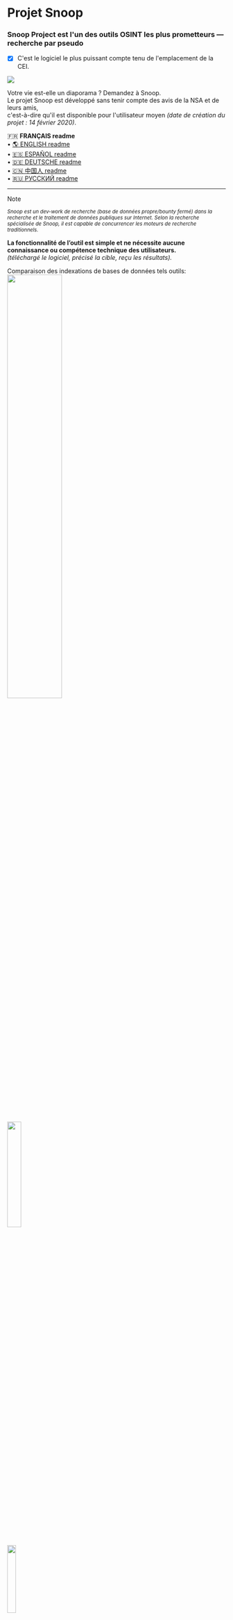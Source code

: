 Projet Snoop
=============

### Snoop Project est l'un des outils OSINT les plus prometteurs — recherche par pseudo
- [X] C'est le logiciel le plus puissant compte tenu de l'emplacement de la CEI.

<img src="https://raw.githubusercontent.com/snooppr/snoop/master/images/EN__snoop.png" />

Votre vie est-elle un diaporama ? Demandez à Snoop.  
Le projet Snoop est développé sans tenir compte des avis de la NSA et de leurs amis,  
c'est-à-dire qu'il est disponible pour l'utilisateur moyen *(date de création du projet : 14 février 2020)*.  


   🇫🇷 **FRANÇAIS readme**  
 • [🌎 ENGLISH readme](https://github.com/snooppr/snoop/blob/master/README.en.md)  
 • [🇪🇸 ESPAÑOL readme](https://github.com/snooppr/snoop/blob/master/README.es.md "Por favor, siéntase libre de mejorar la traducción de esta página.")  
 • [🇩🇪 DEUTSCHE readme](https://github.com/snooppr/snoop/blob/master/README.de.md "Bitte zögern Sie nicht, die Übersetzung dieser Seite zu verbessern..")  
 • [🇨🇳 中国人 readme](https://github.com/snooppr/snoop/blob/master/README.cn.md "请随时改进此页面的翻译。")  
• [🇷🇺 РУССКИЙ readme](https://github.com/snooppr/snoop)    

 ---

> [!NOTE]
> <sub>*Snoop est un dev-work de recherche (base de données propre/bounty fermé) dans la recherche et le traitement de données publiques sur Internet. Selon la recherche spécialisée de Snoop, il est capable de concurrencer les moteurs de recherche traditionnels.*</sub>  

**La fonctionnalité de l’outil est simple et ne nécessite aucune connaissance ou compétence technique des utilisateurs.**  
*(téléchargé le logiciel, précisé la cible, reçu les résultats).*  

Comparaison des indexations de bases de données tels outils:  
<a href="https://raw.githubusercontent.com/snooppr/snoop/master/websites.md" Target="_blank"><img src="https://img.shields.io/badge/Snoop-~4600+%20sites Internet-success" width="50%" /></a>  
<img src="https://img.shields.io/badge/Whatsmyname-~600 sites Internet-yellowgreen" width="25%" />  
<img src="https://img.shields.io/badge/Sherlock-~400 sites Internet-yellowgreen" width="20%" />  
<img src="https://img.shields.io/badge/Spiderfoot-~350 sites Internet-yellowgreen" width="20%" />  
<img src="https://img.shields.io/badge/Namechk-~100 sites Internet-red" width="15%" />  


| Plateforme              | Soutien |
|-----------------------|:---------:|
| <img src="https://raw.githubusercontent.com/snooppr/snoop/master/icons/Linux.png" width="5%" /> GNU/Linux             |     ✅    |
| <img src="https://raw.githubusercontent.com/snooppr/snoop/master/icons/Windows.png" width="5%" /> Windows 7/11 (32/64)  |     ✅    |
| <img src="https://raw.githubusercontent.com/snooppr/snoop/master/icons/Android.png" width="5%" /> Android (Termux)      |     ✅    |
| <img src="https://raw.githubusercontent.com/snooppr/snoop/master/icons/macOS.png" width="5%" /> macOS                 |     🚫    |
| <img src="https://raw.githubusercontent.com/snooppr/snoop/master/icons/IOS.png" width="5%" /> IOS                   |     🚫    |
| <img src="https://raw.githubusercontent.com/snooppr/snoop/master/icons/WSL.png" width="5%" /> WSL                   |     🚫    |  


Snoop pour OS Windows et GNU/Linux
==================================

**Base de données locale Snoop**  
<img src="https://raw.githubusercontent.com/snooppr/snoop/master/images/EN_DB.png" />  
[Base de données de la version complète de Snoop 4600+ sites Web ⚡️⚡️⚡️](https://raw.githubusercontent.com/snooppr/snoop/master/websites.md "Database Snoop")  

## Libérer
<img src="https://raw.githubusercontent.com/snooppr/snoop/master/images/snoop box.png" width="35%" />  

Snoop est livré avec des assemblages prêts à l'emploi (version) et ne nécessite pas de dépendances (bibliothèques) ou d'installation de python, c'est-à-dire qu'il s'exécute sur une machine propre avec OS Windows ou GNU/Linux.  
┗━━ ⬇️[Télécharger le projet Snoop](https://github.com/snooppr/snoop/releases "télécharger l'assembly SNOOP prêt à l'emploi pour Windows et GNU/Linux")  

<img src="https://raw.githubusercontent.com/snooppr/snoop/master/images/Run.gif"/>  

<details>
<summary> 🟣 Plugins du projet Snoop</summary>  

### 1. Démonstration de l'une des méthodes du plugin — 〘GEO_IP/domain〙  
https://github.com/snooppr/snoop/assets/61022210/ab20ec4f-8eb2-40ff-b773-4e3443ad2a70  

$$$$

Rapport au format HTML sur la carte OSM (version complète Snoop)  
<img src="https://raw.githubusercontent.com/snooppr/snoop/master/images/plugin GEO_IP_domain.jpg" />  

$$$$

Les rapports sont également disponibles au format csv/txt/CLI/maps  
<img src="https://raw.githubusercontent.com/snooppr/snoop/master/images/GEO_IPcsv.jpeg" />  

$$$$

### 2. Démonstration de l'une des méthodes du plugin — 〘Yandex_parser〙  
<img src="https://raw.githubusercontent.com/snooppr/snoop/master/images/Yandex_parser.gif" />  

$$$$

Nom d'utilisateur du rapport de recherche douzaine (Plugin - Yandex_parser)  
<img src="https://raw.githubusercontent.com/snooppr/snoop/master/images/Yandex_parser 4.png" />  

$$$$

### 3. Démonstration de l'une des méthodes du plugin — 〘Reverse Vgeocoder〙  
https://github.com/snooppr/snoop/assets/61022210/0be6ac32-c72f-4a18-9c9e-3413085f57c3  

Snoop sélectionne uniquement les géocoordonnées à partir de données sales (chiffres, lettres, caractères spéciaux), place des marqueurs sur la carte en fonction de celles-ci et les étiquete avec les zones peuplées à proximité.  

Visualisation des géocoordonnées signées: rapport HTML (version complète Snoop)  
<img src="https://raw.githubusercontent.com/snooppr/snoop/master/images/plugin Reverse Vgeocoder.jpg" />  

</details>

<details>
<summary> 🟤 Logiciel d'auto-construction à partir de la source</summary>  

**Installation native**  
+ Remarque : ne le faites pas si vous voulez installer snoop sur android/termux
*(l'installation est différente, voir la section dédiée ci-dessous pour cela).*  
+ Remarque : la version requise de Python 3.7+

```
# Cloner le dépôt
$ git clone https://github.com/snooppr/snoop

# Connectez-vous au répertoire de travail
$ cd ~/snoop

# Installez python3 et python3-pip s'ils ne sont pas installés
$ apt-get update && apt-get install python3 python3-pip

# Installer les dépendances 'exigences'
$ pip install --upgrade pip
$ python3 -m pip install -r requirements.txt
# Si au lieu des drapeaux des pays sont affichés dans des mélanges spéciaux, livrez un ensemble de polices, telles que monochrome
$ apt-get install ttf-ancient-fonts or color (recommander) $ apt-get install polices-noto-couleur-emoji
# Sur le système d'exploitation Windows, utilisez CMD ou PowerShell (au choix), mais pas WSL!
```
</details>

<details>
<summary> 🟢 En utilisant</summary>  

```
usage: snoop_cli.bin [search arguments...] nickname
or
usage: snoop_cli.bin [service arguments | plugins arguments]


$ snoop_cli.bin --help #manuel snoop build version GNU/Linux

Aider

optional arguments:
  -h, --help            afficher ce message d'aide et quitter

service arguments:
  --version, -V         versions d'impression de :: OS ; Espionner;
                        Python et licences
  --list-all, -l        Imprimer des informations détaillées sur la base
                        de données Snoop
  --donate, -d          Faites un don pour le développement du projet Snoop,
                        obtenez/achetez la version complète de Snoop
  --autoclean, -a       Supprimer tous les rapports, libérer de l'espace
  --update, -U          Mettre à jour Snoop

plugins arguments:
  --module, -m          Recherche OSINT : utilisez divers plugins Snoop ::
                        IP/GEO/YANDEX

search arguments:
  nickname              Le surnom de l'utilisateur recherché.
                        La recherche de plusieurs noms en même temps est prise en
                        charge. Les surnoms contenant un espace dans leur nom sont
                        entre guillemets
  --web-base, -w        Connectez-vous pour rechercher 'surnom' dans la base de
                        données web mise à jour (plus de 4600+ sites Web). 
                        Dans la version de démonstration, la fonction est désactivée
  --site , -s <site_name> 
                        Spécifiez le nom du site à partir de la base de données
                        '--list-all'. Rechercher 'surnom' sur une ressource spécifiée,
                        il est acceptable d'utiliser l'option '-s' plusieurs fois
  --exclude , -e <country_code> 
                        Exclure la région sélectionnée de la recherche, il est permis
                        d'utiliser l'option '-e' plusieurs fois, par exemple,
                        '-e RU -e WR' exclut la Russie et le Monde de la recherche
  --include , -i <country_code> 
                        N'incluez que la région sélectionnée dans la recherche,
                        il est permis d'utiliser l'option '-i' plusieurs fois,
                        par exemple, '-i US -i UA' recherche pour les USA et l'Ukraine
  --country-sort, -c    Imprimer et enregistrer les résultats par pays, et non par
                        ordre alphabétique
  --time-out , -t <digit> 
                        Définissez l'allocation de temps maximale pour attendre une
                        réponse du serveur (secondes). Affecte la durée de la recherche.
                        Affecte 'Erreurs de dépassement de délai :' Activé. cette option
                        est nécessaire avec une connexion Internet lente (par défaut 9s)
  --no-func, -n         ✓Terminal monochrome, ne pas utiliser de couleurs dans l'url
                        ✓Désactiver l'ouverture du navigateur Web
                        ✓Désactiver l'impression des drapeaux de pays
                        ✓Désactiver l'indication et l'état de progression
  --found-print, -f     Imprimer uniquement les comptes trouvés
  --verbose, -v         Lors de la recherche de "surnom", imprimez la verbalisation
                        détaillée
  --userlist , -u <file> 
                        Spécifiez un fichier avec une liste d'utilisateurs.
                        Snoop traitera intelligemment les données et fournira des rapports 
                        supplémentaires
  --save-page, -S       Enregistrer les pages utilisateur trouvées dans des fichiers locaux
                        (mode lent)
  --cert-on, -C         Activez la vérification des certificats sur les serveurs. Par défaut,
                        la vérification des certificats sur les serveurs est désactivée,
                        ce qui vous permet de traiter les sites problématiques sans erreurs
  --headers , -H <User-Agent> 
                        Définissez l'agent utilisateur manuellement, l'agent est entouré de
                        guillemets, par défaut, un agent utilisateur aléatoire ou remplacé
                        de la base de données snoop est défini pour chaque site
  --pool , -p <digit> 
                        Désactivez l'optimisation automatique et définissez l'accélération de
                        la recherche manuelle de 1 à 300 max. threads/processus de travail.
                        Par défaut, la limite personnelle de tout appareil en mode rapide est
                        utilisée ; dans les autres modes, la limite des PC faibles est
                        utilisée. Définir une valeur trop basse ou trop élevée peut ralentir 
                        considérablement le logiciel. ~Valeur optimale calculée pour cet
                        appareil, voir le paramètre du bloc 'snoop info', option
                        'Pool recommandé' [--version/-V]. Il est recommandé d'utiliser cette
                        option 1) si l'utilisateur dispose d'un appareil multicœur 2) ne
                        souhaite pas utiliser le mode rapide [--quick/-q] 3) a l'intention
                        d'accélérer la recherche, par exemple, dans le mode avec l'option
                        [--found-print/-f'] . L'option est personnelle et peut accélérer la
                        recherche dans la version complète de Snoop à des vitesses énormes
  --quick, -q           Mode de recherche rapide et agressif.
                        Ne retraite pas les ressources défaillantes,
                        ce qui accélère la recherche,
                        mais augmente également légèrement Bad_raw.
                        Le mode rapide s'adapte à la puissance du PC,
                        n'imprime pas les résultats intermédiaires,
                        est efficace et est conçu pour la version complète de Snoop
```

**Exemple**
```
# Pour rechercher un seul utilisateur:
$ python3 snoop.py username1 #Exécution à partir de la source
$ snoop_cli.bin username1 #Exécution à partir de la version Linux
# Ou, par exemple, le cyrillique est pris en charge:
$ python3 snoop.py олеся #Exécution à partir de la source
# Pour rechercher un nom contenant un espace:
$ snoop_cli.bin "bob dylan" #Exécution à partir de la version Linux
$ snoop_cli.bin dob_dylan #Exécution à partir de la version Linux
$ snoop_cli.bin bob-dylan #Exécution à partir de la version Linux

# Fonctionnant sur le système d'exploitation Windows:
$ python snoop.py username1 #Exécution à partir de la source
$ snoop_cli.exe username1 #Exécution à partir des fenêtres de publication
# To search for one or more users:
$ snoop_cli.exe username1 username2 username3 username4 #Exécution à partir des fenêtres de publication

# Rechercher un grand nombre d'utilisateurs;
# éviter les gels sur les sites Web (le plus souvent la "zone morte" dépend de l'adresse IP de l'utilisateur);
# n'imprime que les comptes trouvés ; enregistrer localement les pages des comptes trouvés;
# spécifiez un fichier avec une liste de comptes recherchés;
# connectez-vous à la base Web extensible et mise à jour Snoop pour la recherche:
$ snoop_cli.bin -t 6 -f -S -u ~/file.txt -w #Exécution à partir de la version Linux

# consultez la base de données Snoop:
$ snoop_cli.bin --list all #Exécution à partir de la version Linux

# imprimer l'aide pour les fonctions Snoop:
$ snoop_cli.bin --help #Exécution à partir de la version Linux

# Recherchez deux noms d'utilisateur sur deux ressources:
$ snoop_cli.bin -s habr -s lichess chikamaria irina

# Obtenez la version complète de Snoop:
$ snoop_cli.bin --donate

# Activer les plug-ins Snoop:
$ snoop_cli.bin --module #Exécution à partir de la version Linux
```
+ 'ctrl-c' — abandonner la recherche.  
+ Les comptes trouvés seront stockés dans `~/snoop/results/nicknames/*{txt|csv|html}`.  
+ Ouvrir csv dans office in, séparateur de champs **virgule**.  
+ Détruire **tous** les résultats de la recherche — supprimez le répertoire '~/snoop/results'.  
ou `snoop_cli.exe --autoclean #Exécution à partir de la version du système d'exploitation Windows`.
```
# Mettre à jour Snoop pour tester les nouvelles fonctionnalités du logiciel
$ python3 snoop.py --update #L'installation de Git est requise
```
</details>  

<details>
<summary> 🔵 Fouineur pour Android</summary>  

 • [Manuel détaillé en anglais](https://github.com/snooppr/snoop/blob/master/README_android.en.md "Fouineur pour Android")  

</details>

<details>
<summary> 🔴 Erreurs de base</summary>

|  Côté     |                         Problème                      | Solving |
|:---------:| ------------------------------------------------------|:-------:|
| ========= |=======================================================| ======= |
| Client    |Bloquez la connexion avec un pare-feu de               |    1    |
|           |protection proactive                                   |    1    |
|           |Débit insuffisant de la connexion Internet EDGE/3G     |    2    |
|           |La valeur de l'option '-t' est trop faible             |    2    |
|           |nom d'utilisateur invalide                             |    3    |
|           |Erreurs de connexion : [GipsysTeam; Nixp; Ddo]         |    7    |
| ========= |=======================================================| ======= |
|Fournisseur|Censure d'Internet                                     |    4    |
| ========= |=======================================================| ======= |
| Serveur   |Le site a changé sa réponse/API ;                      |    5    |
|           |CF/WAF a été mis à jour                                |    5    |
|           |Bloc. de la plage d'adr. IP du client par le serveur   |    4    |
|           |Déclencher/protéger une ressource captcha              |    4    |
|           |Certains sites sont momentanément indisponibles,       |    6    |
|           |travaux techniques                                     |    6    |
| ========= |=======================================================| ======= |

Résoudre :
1. Reconfigurez votre pare-feu *(par exemple, Kaspersky bloque les ressources pour les adultes).*

2. Vérifiez la vitesse de votre connexion Internet :  
`python3 snoop.py -v username`  
Si l'un des paramètres réseau est surligné en rouge, Snoop peut se bloquer pendant la recherche.  
A basse vitesse, augmentez la valeur 'x' de l'option '--time-out x' :  
`python3 snoop.py -t 15 username`.  

3. En fait, ce n'est pas une erreur. Corriger le nom d'utilisateur  
*(par exemple, certains sites n'autorisent pas les caractères cyrilliques ; "espaces" ou "encodage vietnamien-chinois"
dans les noms d'utilisateurs, afin de gagner du temps : - les requêtes sont filtrées).*

4. **Changer votre adresse IP**  
La censure est la raison la plus courante pour laquelle l'utilisateur reçoit des erreurs de saut/des faux positifs/et dans certains cas '**Hélas**'.  
Lorsque vous utilisez Snoop à partir de l'adresse IP du fournisseur de l'opérateur mobile, la vitesse **peut** chuter de manière significative, selon le fournisseur.  
Par exemple, le moyen le plus efficace de résoudre le problème est **[censure][*](https://www.rbc.ru/technology_and_media/21/11/2024/673f2a269a7947a9377068b2) [**](https://telegra.ph/Roskomnadzor-raskryl-kakuyu-informaciyu-o-VPN-zapretit-v-Rossii-11-30)[/censure]**  

5. Ouvrir dans le référentiel Snoop sur Github-e Issue/Pull request  
*(en informer le développeur).*

6. Ne faites pas attention, les sites partent parfois pour des travaux de réparation et se remettent en marche.

7. Il y a un [problème](https://wiki.debian.org/ContinuousIntegration/TriagingTips/openssl-1.1.1 "le problème est simple et résoluble") avec openssl dans certaines distributions GNU/Linux, et aussi le problème avec les sites qui n'ont pas été mis à jour depuis des années. Ces problèmes surviennent si l'utilisateur a intentionnellement lancé snoop avec l'option '--cert-on'.  
Résoudre :
```
$ sudo nano /etc/ssl/openssl.cnf

# Modifiez les lignes tout en bas du fichier :
[MinProtocol = TLSv1.2]
sur
[MinProtocol = TLSv1]

[CipherString = DEFAULT@SECLEVEL=2]
sur
[CipherString = DEFAULT@SECLEVEL=1]
```
</details>

<details>
<summary> 🟠 Informations Complémentaires</summary>

 • [Historique du développement du projet](https://raw.githubusercontent.com/snooppr/snoop/master/changelog.txt "journal des modifications").  

 • [Licence](https://github.com/snooppr/snoop/blob/master/COPYRIGHT "La version de la licence en anglais se trouve dans la version EN de Snoop Build").  

 • [Documentation/ru](https://drive.google.com/open?id=12DzAQMgTcgeG-zJrfDxpUbFjlXcBq5ih).  

 • **Empreinte de la clé publique :**	[076DB9A00B583FFB606964322F1154A0203EAE9D](https://raw.githubusercontent.com/snooppr/snoop/master/PublicKey.asc "clé pgp").  

 • **Snoop n'est pas parfait** : les sites Web tombent ; les balises de fermeture sont manquantes ; le réseau est censuré ; les services d'hébergement ne sont pas payés à temps.  
De temps en temps, il faut suivre tout ce "Web rock'n'roll", alors les dons sont les bienvenus :
[exemple de sites Web fermés/mauvais](https://drive.google.com/file/d/1CJxGRJECezDsaGwxpEw34iJ8MJ9LXCIG/view?usp=sharing).  

 • **Visualisation des commits :** de la naissance du projet au vendredi 13 2023.  

https://user-images.githubusercontent.com/61022210/212534128-bc0e5779-a367-4d0a-86cb-c52503ee53c4.mp4  
</details>

【RU -> FR】 Ceci est une traduction [➰Lisez-moi en russe](https://github.com/snooppr/snoop "Si vous le souhaitez, vous pouvez améliorer (PR) la traduction automatique de cette page en français").
